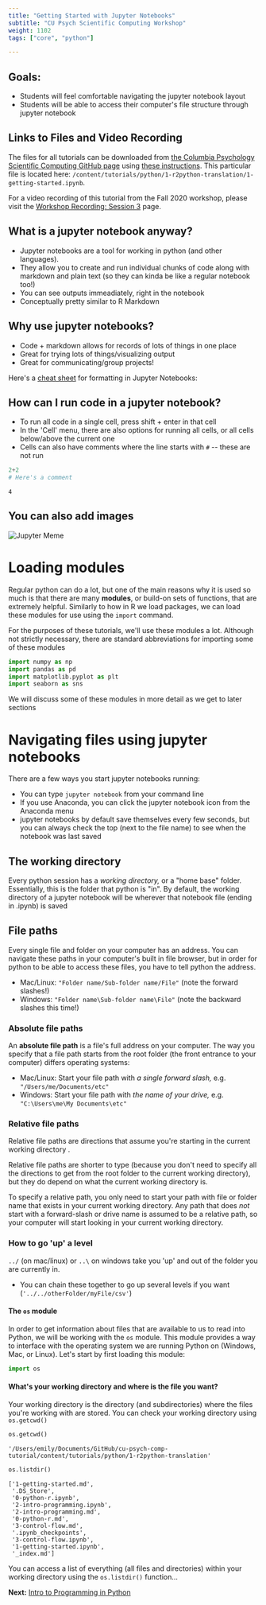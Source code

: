 ```yaml
---
title: "Getting Started with Jupyter Notebooks"
subtitle: "CU Psych Scientific Computing Workshop"
weight: 1102
tags: ["core", "python"]

---
```


## Goals:

- Students will feel comfortable navigating the jupyter notebook layout
- Students will be able to access their computer's file structure through jupyter notebook

## Links to Files and Video Recording

The files for all tutorials can be downloaded from [the Columbia Psychology Scientific Computing GitHub page](https://github.com/cu-psych-computing/cu-psych-comp-tutorial) using [these instructions](/accessing-files/). This particular file is located here: `/content/tutorials/python/1-r2python-translation/1-getting-started.ipynb`.

For a video recording of this tutorial from the Fall 2020 workshop, please visit the <a href="/workshop-recording/session3/" target="_blank">Workshop Recording: Session 3</a> page.


## What is a jupyter notebook anyway?

- Jupyter notebooks are a tool for working in python (and other languages). 
- They allow you to create and run individual chunks of code along with markdown and plain text (so they can kinda be like a regular notebook too!)
- You can see outputs immeadiately, right in the notebook
- Conceptually pretty similar to R Markdown
   

## Why use jupyter notebooks?
- Code + markdown allows for records of lots of things in one place
- Great for trying lots of things/visualizing output
- Great for communicating/group projects!


Here's a [cheat sheet](https://medium.com/ibm-data-science-experience/markdown-for-jupyter-notebooks-cheatsheet-386c05aeebed) for formatting in Jupyter Notebooks: 



## How can I run code in a jupyter notebook?
- To run all code in a single cell, press shift + enter in that cell
- In the 'Cell' menu, there are also options for running all cells, or all cells below/above the current one
- Cells can also have comments where the line starts with `#` -- these are not run





```python
2+2
# Here's a comment
```




    4



## You can also add images
![Jupyter Meme](https://echanclarityinsights.github.io/images/2018-12-26/cat-meme.jpg)


# Loading modules

Regular python can do a lot, but one of the main reasons why it is used so much is that there are many **modules**, or build-on sets of functions, that are extremely helpful. Similarly to how in R we load packages, we can load these modules for use using the `import` command. 

For the purposes of these tutorials, we'll use these modules a lot. Although not strictly necessary, there are standard abbreviations for importing some of these modules


```python
import numpy as np
import pandas as pd
import matplotlib.pyplot as plt
import seaborn as sns
```

We will discuss some of these modules in more detail as we get to later sections

# Navigating files using jupyter notebooks

There are a few ways you start jupyter notebooks running:
- You can type `jupyter notebook` from your command line
- If you use Anaconda, you can click the jupyter notebook icon from the Anaconda menu
- jupyter notebooks by default save themselves every few seconds, but you can always check the top (next to the file name) to see when the notebook was last saved


## The working directory

Every python session has a _working directory,_ or a "home base" folder. Essentially, this is the folder that python is "in". By default, the working directory of a jupyter notebook will be wherever that notebook file (ending in .ipynb) is saved


## File paths

Every single file and folder on your computer has an address. You can navigate these paths in your computer's built in file browser, but in order for python to be able to access these files, you have to tell python the address.

* Mac/Linux: `"Folder name/Sub-folder name/File"` (note the forward slashes!)
* Windows: `"Folder name\Sub-folder name\File"` (note the backward slashes this time!)


### Absolute file paths

An **absolute file path** is a file's full address on your computer.  The way you specify that a file path starts from the root folder (the front entrance to your computer) differs operating systems:

* Mac/Linux: Start your file path with _a single forward slash,_ e.g. `"/Users/me/Documents/etc"`
* Windows: Start your file path with _the name of your drive,_ e.g. `"C:\Users\me\My Documents\etc"`

### Relative file paths

Relative file paths are directions that assume you're starting in the current working directory .

Relative file paths are shorter to type (because you don't need to specify all the directions to get from the root folder to the current working directory), but they do depend on what the current working directory is. 

To specify a relative path, you only need to start your path with file or folder name that exists in your current working directory. Any path that does _not_ start with a forward-slash or drive name is assumed to be a relative path, so your computer will start looking in your current working directory.

### How to go 'up' a level

`../` (on mac/linux) or `..\` on windows take you 'up' and out of the folder you are currently in.
 - You can chain these together to go up several levels if you want (`'../../otherFolder/myFile/csv'`)


#### The `os` module

In order to get information about files that are available to us to read into Python, we will be working with the `os` module. This module provides a way to interface with the operating system we are running Python on (Windows, Mac, or Linux). Let's start by first loading this module:


```python
import os
```

#### What's your working directory and where is the file you want?

Your working directory is the directory (and subdirectories) where the files you're working with are stored. You can check your working directory using `os.getcwd()`


```python
os.getcwd()
```




    '/Users/emily/Documents/GitHub/cu-psych-comp-tutorial/content/tutorials/python/1-r2python-translation'




```python
os.listdir()
```




    ['1-getting-started.md',
     '.DS_Store',
     '0-python-r.ipynb',
     '2-intro-programming.ipynb',
     '2-intro-programming.md',
     '0-python-r.md',
     '3-control-flow.md',
     '.ipynb_checkpoints',
     '3-control-flow.ipynb',
     '1-getting-started.ipynb',
     '_index.md']



You can access a list of everything (all files and directories) within your working directory using the `os.listdir()` function...


**Next:** [Intro to Programming in Python](/tutorials/python/1-r2python-translation/2-intro-programming/)
